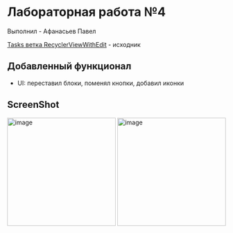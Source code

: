 # Лабораторная работа №4
Выполнил - Афанасьев Павел

[Tasks ветка RecyclerViewWithEdit](https://github.com/ISTU-PO-ANDROID/Tasks/tree/RecyclerViewWithEdit) - исходник

## Добавленный функционал

- UI: переставил блоки, поменял кнопки, добавил иконки

## ScreenShot
<img src="https://github.com/user-attachments/assets/d2c21a4c-092e-4a50-a07a-b6a625944cb6" alt="image" width="250">
<img src="https://github.com/user-attachments/assets/e17b3b08-7289-4dbb-ba35-770258e21c42" alt="image" width="250">
